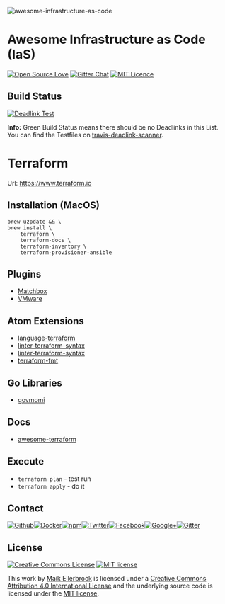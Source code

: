 ![awesome-infrastructure-as-code](https://github.frapsoft.com/top/open-source-v1.png)

# Awesome Infrastructure as Code (IaS)

[![Open Source Love](https://badges.frapsoft.com/os/v1/open-source.svg)](https://github.com/ellerbrock/open-source-badges/) [![Gitter Chat](https://badges.gitter.im/frapsoft/frapsoft.svg)](https://gitter.im/frapsoft/frapsoft/) [![MIT Licence](https://badges.frapsoft.com/os/mit/mit.svg?v=103)](https://opensource.org/licenses/mit-license.php)

## Build Status

[![Deadlink Test](https://travis-ci.org/ellerbrock/awesome-infrastructure-as-code.svg?branch=master)](https://travis-ci.org/ellerbrock/awesome-infrastructure-as-code)

**Info:** Green Build Status means there should be no Deadlinks in this List.<br>
You can find the Testfiles on [travis-deadlink-scanner](https://github.com/ellerbrock/travis-deadlink-scanner).

# Terraform

Url: <https://www.terraform.io>

## Installation (MacOS)

```
brew uzpdate && \
brew install \
	terraform \
	terraform-docs \
	terraform-inventory \
	terraform-provisioner-ansible
```

## Plugins

- [Matchbox](https://github.com/coreos/terraform-provider-matchbox)
- [VMware](https://www.terraform.io/docs/providers/vsphere/index.html)

## Atom Extensions

- [language-terraform](https://atom.io/packages/language-terraform)
- [linter-terraform-syntax](https://atom.io/packages/linter-terraform-syntax)
- [linter-terraform-syntax](https://atom.io/packages/linter-terraform-syntax)
- [terraform-fmt](https://atom.io/packages/terraform-fmt)

## Go Libraries

- [govmomi](https://github.com/vmware/govmomi)

## Docs

- [awesome-terraform](https://github.com/cloud-architecture/awesome-terraform)

## Execute

- `terraform plan` - test run
- `terraform apply` - do it

## Contact

[![Github](https://github.frapsoft.com/social/github.png)](https://github.com/ellerbrock/)[![Docker](https://github.frapsoft.com/social/docker.png)](https://hub.docker.com/u/ellerbrock/)[![npm](https://github.frapsoft.com/social/npm.png)](https://www.npmjs.com/~ellerbrock)[![Twitter](https://github.frapsoft.com/social/twitter.png)](https://twitter.com/frapsoft/)[![Facebook](https://github.frapsoft.com/social/facebook.png)](https://www.facebook.com/frapsoft/)[![Google+](https://github.frapsoft.com/social/google-plus.png)](https://plus.google.com/116540931335841862774)[![Gitter](https://github.frapsoft.com/social/gitter.png)](https://gitter.im/frapsoft/frapsoft/)

## License 

<a rel="license" href="http://creativecommons.org/licenses/by/4.0/"><img alt="Creative Commons License" style="border-width:0" src="https://i.creativecommons.org/l/by/4.0/88x31.png" /></a> [![MIT license](https://badges.frapsoft.com/os/mit/mit-125x28.png?v=103)](https://opensource.org/licenses/mit-license.php)

This work by <a xmlns:cc="http://creativecommons.org/ns#" href="https://github.com/ellerbrock" property="cc:attributionName" rel="cc:attributionURL">Maik Ellerbrock</a> is licensed under a <a rel="license" href="https://creativecommons.org/licenses/by/4.0/">Creative Commons Attribution 4.0 International License</a> and the underlying source code is licensed under the <a rel="license" href="https://opensource.org/licenses/mit-license.php">MIT license</a>.

